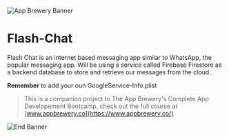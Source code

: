 ![App Brewery Banner](Documentation/AppBreweryBanner.png)

# Flash-Chat

Flash Chat is an internet based messaging app similar to WhatsApp, the popular messaging app. Will be using a service called Firebase Firestore as a backend database to store and retrieve our messages from the cloud. 


 **Remember** to add your oun GoogleService-Info.plist

>This is a companion project to The App Brewery's Complete App Developement Bootcamp, check out the full course at [www.appbrewery.co](https://www.appbrewery.co/)

![End Banner](Documentation/readme-end-banner.png)
